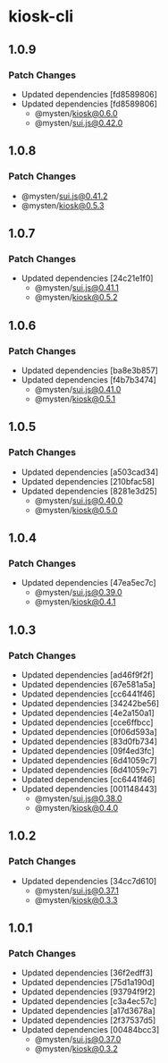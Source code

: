 # kiosk-cli

## 1.0.9

### Patch Changes

- Updated dependencies [fd8589806]
- Updated dependencies [fd8589806]
  - @mysten/kiosk@0.6.0
  - @mysten/sui.js@0.42.0

## 1.0.8

### Patch Changes

- @mysten/sui.js@0.41.2
- @mysten/kiosk@0.5.3

## 1.0.7

### Patch Changes

- Updated dependencies [24c21e1f0]
  - @mysten/sui.js@0.41.1
  - @mysten/kiosk@0.5.2

## 1.0.6

### Patch Changes

- Updated dependencies [ba8e3b857]
- Updated dependencies [f4b7b3474]
  - @mysten/sui.js@0.41.0
  - @mysten/kiosk@0.5.1

## 1.0.5

### Patch Changes

- Updated dependencies [a503cad34]
- Updated dependencies [210bfac58]
- Updated dependencies [8281e3d25]
  - @mysten/sui.js@0.40.0
  - @mysten/kiosk@0.5.0

## 1.0.4

### Patch Changes

- Updated dependencies [47ea5ec7c]
  - @mysten/sui.js@0.39.0
  - @mysten/kiosk@0.4.1

## 1.0.3

### Patch Changes

- Updated dependencies [ad46f9f2f]
- Updated dependencies [67e581a5a]
- Updated dependencies [cc6441f46]
- Updated dependencies [34242be56]
- Updated dependencies [4e2a150a1]
- Updated dependencies [cce6ffbcc]
- Updated dependencies [0f06d593a]
- Updated dependencies [83d0fb734]
- Updated dependencies [09f4ed3fc]
- Updated dependencies [6d41059c7]
- Updated dependencies [6d41059c7]
- Updated dependencies [cc6441f46]
- Updated dependencies [001148443]
  - @mysten/sui.js@0.38.0
  - @mysten/kiosk@0.4.0

## 1.0.2

### Patch Changes

- Updated dependencies [34cc7d610]
  - @mysten/sui.js@0.37.1
  - @mysten/kiosk@0.3.3

## 1.0.1

### Patch Changes

- Updated dependencies [36f2edff3]
- Updated dependencies [75d1a190d]
- Updated dependencies [93794f9f2]
- Updated dependencies [c3a4ec57c]
- Updated dependencies [a17d3678a]
- Updated dependencies [2f37537d5]
- Updated dependencies [00484bcc3]
  - @mysten/sui.js@0.37.0
  - @mysten/kiosk@0.3.2
